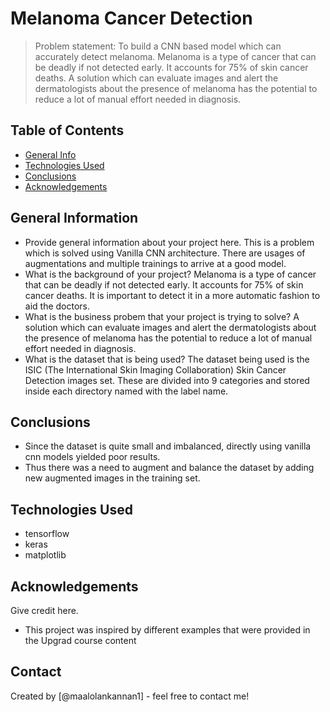 # Melanoma Cancer Detection
> Problem statement: To build a CNN based model which can accurately detect melanoma. Melanoma is a type of cancer that can be deadly if not detected early. It accounts for 75% of skin cancer deaths. A solution which can evaluate images and alert the dermatologists about the presence of melanoma has the potential to reduce a lot of manual effort needed in diagnosis.

## Table of Contents
* [General Info](#general-information)
* [Technologies Used](#technologies-used)
* [Conclusions](#conclusions)
* [Acknowledgements](#acknowledgements)

<!-- You can include any other section that is pertinent to your problem -->

## General Information
- Provide general information about your project here.
This is a problem which is solved using Vanilla CNN architecture. There are usages of augmentations and multiple trainings to arrive at a good model.
- What is the background of your project?
Melanoma is a type of cancer that can be deadly if not detected early. It accounts for 75% of skin cancer deaths. It is important to detect it in a more automatic fashion to aid the doctors.
- What is the business probem that your project is trying to solve?
A solution which can evaluate images and alert the dermatologists about the presence of melanoma has the potential to reduce a lot of manual effort needed in diagnosis.
- What is the dataset that is being used?
The dataset being used is the ISIC (The International Skin Imaging Collaboration) Skin Cancer Detection images set. These are divided into 9 categories and stored inside each directory named with the label name.

<!-- You don't have to answer all the questions - just the ones relevant to your project. -->

## Conclusions
- Since the dataset is quite small and imbalanced, directly using vanilla cnn models yielded poor results.
- Thus there was a need to augment and balance the dataset by adding new augmented images in the training set.

<!-- You don't have to answer all the questions - just the ones relevant to your project. -->


## Technologies Used
- tensorflow
- keras
- matplotlib

<!-- As the libraries versions keep on changing, it is recommended to mention the version of library used in this project -->

## Acknowledgements
Give credit here.
- This project was inspired by different examples that were provided in the Upgrad course content


## Contact
Created by [@maalolankannan1] - feel free to contact me!